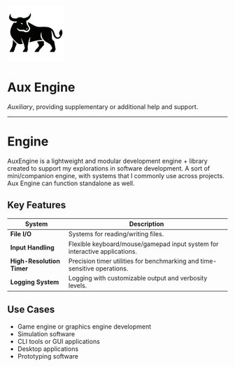 ﻿![logo](docs/img/aux-logo-128x.png)

# Aux Engine

*Auxiliary*, providing supplementary or additional help and support.

---

# Engine

AuxEngine is a lightweight and modular development engine + library created to support my explorations in software development. A sort of mini/companion engine, with systems that I commonly use across projects. Aux Engine can function standalone as well.

## Key Features

| System               | Description                                                                 |
|----------------------|-----------------------------------------------------------------------------|
| **File I/O**          | Systems for reading/writing files.   |
| **Input Handling**    | Flexible keyboard/mouse/gamepad input system for interactive applications.         |
| **High-Resolution Timer** | Precision timer utilities for benchmarking and time-sensitive operations. |
| **Logging System**    | Logging with customizable output and verbosity levels.         |

## Use Cases

- Game engine or graphics engine development
- Simulation software
- CLI tools or GUI applications
- Desktop applications
- Prototyping software

